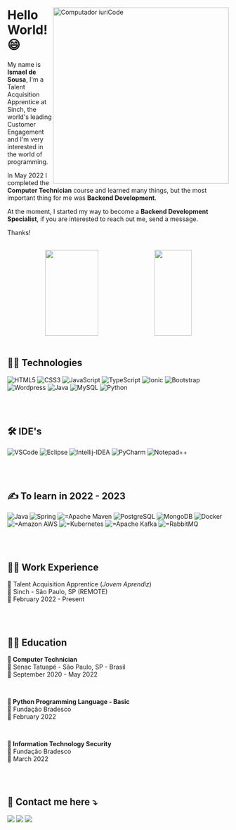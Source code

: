 <!-- Presentation -->
<div>
  <img src="https://raw.githubusercontent.com/MicaelliMedeiros/micaellimedeiros/master/image/computer-illustration.png" min-width="400px" max-width="400px" width="400px" align="right" alt="Computador iuriCode">
  
  <div> 
  <h1>Hello World! 😄</h1>

  My name is <strong>Ismael de Sousa</strong>, I'm a Talent Acquisition Apprentice at Sinch, the world's leading Customer Engagement and I'm very interested in the world of programming.

  In May 2022 I completed the <strong>Computer Technician</strong> course and learned many things, but the most important thing for me was <strong>Backend Development</strong>.

  At the moment, I started my way to become a <strong>Backend Development Specialist</strong>, if you are interested to reach out me, send a message.

  Thanks!
  </div>
</div>

</br>

<div align="center">  
  <img width="49%" height="195px" src="https://github-readme-stats.vercel.app/api?username=IsmaelMoura&show_icons=true&count_private=true&hide_border=true&title_color=9e29fb&icon_color=d37d8d&text_color=c9d1d9&bg_color=060826"/>
  <img width="41%" height="195px" src="https://github-readme-stats.vercel.app/api/top-langs/?username=IsmaelMoura&layout=compact&hide_border=true&title_color=9e29fb&text_color=c9d1d9&bg_color=060826"/>
</div>

</br>

<!-- Technologies -->
<div>
  <h2>👨‍💻 Technologies</h2>
  
  <img src="https://img.shields.io/badge/HTML5-E34F26?style=for-the-badge&logo=html5&logoColor=white" alt="HTML5">
  <img src="https://img.shields.io/badge/CSS3-1572B6?style=for-the-badge&logo=css3&logoColor=white" alt="CSS3">
  <img src="https://img.shields.io/badge/JavaScript-323330?style=for-the-badge&logo=javascript&logoColor=F7DF1E" alt="JavaScript">
  <img src="https://img.shields.io/badge/TypeScript-007ACC?style=for-the-badge&logo=typescript&logoColor=white" alt="TypeScript">
  <img src="https://img.shields.io/badge/Ionic-3880FF?style=for-the-badge&logo=ionic&logoColor=white" alt="Ionic">
  <img src="https://img.shields.io/badge/Bootstrap-563D7C?style=for-the-badge&logo=bootstrap&logoColor=white" alt="Bootstrap">
  <img src="https://img.shields.io/badge/Wordpress-21759B?style=for-the-badge&logo=wordpress&logoColor=white" alt="Wordpress">
  <img src="https://img.shields.io/badge/Java-ED8B00?style=for-the-badge&logo=java&logoColor=white" alt="Java">
  <img src="https://img.shields.io/badge/MySQL-005C84?style=for-the-badge&logo=mysql&logoColor=white" alt="MySQL">
  <img src="https://img.shields.io/badge/Python-FFD43B?style=for-the-badge&logo=python&logoColor=blue" alt="Python">  
</div>

</br></br>

<!-- IDE's -->
<div>
   <h2>🛠 IDE's</h2>
   
   <img src="https://img.shields.io/badge/VSCode-0078D4?style=for-the-badge&logo=visual%20studio%20code&logoColor=white" alt="VSCode">
   <img src="https://img.shields.io/badge/Eclipse-2C2255?style=for-the-badge&logo=eclipse&logoColor=white" alt="Eclipse">
   <img src="https://img.shields.io/badge/IntelliJ_IDEA-000000.svg?style=for-the-badge&logo=intellij-idea&logoColor=white" alt="Intellij-IDEA">
   <img src="https://img.shields.io/badge/PyCharm-000000.svg?&style=for-the-badge&logo=PyCharm&logoColor=white" alt="PyCharm">
   <img src="https://img.shields.io/badge/Notepad++-90E59A.svg?style=for-the-badge&logo=notepad%2B%2B&logoColor=black" alt="Notepad++">
</div>

<br><br>

<!-- To learn -->
<div>
  <h2>✍ To learn in 2022 - 2023</h2>
  
  <img src="https://img.shields.io/badge/Java-ED8B00?style=for-the-badge&logo=java&logoColor=white" alt="Java">  
  <img src="https://img.shields.io/badge/Spring-6DB33F?style=for-the-badge&logo=spring&logoColor=white" alt="Spring">
  <img src="https://img.shields.io/badge/apache_maven-C71A36?style=for-the-badge&logo=apachemaven&logoColor=white" alt="=Apache Maven">
  <img src="https://img.shields.io/badge/PostgreSQL-316192?style=for-the-badge&logo=postgresql&logoColor=white" alt="PostgreSQL">
  <img src="https://img.shields.io/badge/MongoDB-4EA94B?style=for-the-badge&logo=mongodb&logoColor=white" alt="MongoDB">
  <img src="https://img.shields.io/badge/Docker-2CA5E0?style=for-the-badge&logo=docker&logoColor=white" alt="Docker">
  <img src="https://img.shields.io/badge/Amazon_AWS-FF9900?style=for-the-badge&logo=amazonaws&logoColor=white" alt="=Amazon AWS">
  <img src="https://img.shields.io/badge/kubernetes-326ce5.svg?&style=for-the-badge&logo=kubernetes&logoColor=white" alt="=Kubernetes">
  <img src="https://img.shields.io/badge/Apache_Kafka-231F20?style=for-the-badge&logo=apache-kafka&logoColor=white" alt="=Apache Kafka">
  <img src="https://img.shields.io/badge/rabbitmq-%23FF6600.svg?&style=for-the-badge&logo=rabbitmq&logoColor=white" alt="=RabbitMQ">
  
</div>

</br></br>

<!-- Work Experience -->
<div>
  <h2>👨‍💼 Work Experience</h2>
  
  <p>
    💼 Talent Acquisition Apprentice (<i>Jovem Aprendiz</i>) </br>
    📍 Sinch - São Paulo, SP (REMOTE) </br>
    📆 February 2022 - Present </br>
  </p>
</div>

</br></br>

<!-- Education -->
<div>
  <h2>👨‍🎓 Education</h2>
  
  <p>
    <strong> 📖 Computer Technician </strong> </br>
    📍 Senac Tatuapé - São Paulo, SP - Brasil </br>
    📆 September 2020 - May 2022 </br>
  </p>
  
  </br>
  
  <p>
    <strong> 📖 Python Programming Language - Basic </strong> </br>
    📍 Fundação Bradesco </br>
    📆 February 2022 </br>
  </p>
  
  </br>
  
  <p>
    <strong> 📖 Information Technology Security </strong> </br>
    📍 Fundação Bradesco </br>
    📆 March 2022 </br>
  </p>
  
</br></br>  
  
</div>

<!-- Contact -->
<h2>
  📨 Contact me here ⤵️
</h2>

<div>
  <a target="_blank" href="mailto:ismaeldesousa2014@outlook.com?subject=Hello%20Ismael" alt="Outlook.com">
  <img src="https://img.shields.io/badge/Microsoft_Outlook-0078D4?style=for-the-badge&logo=microsoft-outlook&logoColor=white" /></a>

  <a target="_blank" href="https://www.linkedin.com/in/ismael-de-sousa/?locale=en_US" alt="Linkedin">
  <img src="https://img.shields.io/badge/LinkedIn-0077B5?style=for-the-badge&logo=linkedin&logoColor=white" /></a>

  <a target="_blank"  href="https://www.instagram.com/imoura__/" alt="Instagram">
  <img src="https://img.shields.io/badge/Instagram-E4405F?style=for-the-badge&logo=instagram&logoColor=white"/></a>
</div>  
